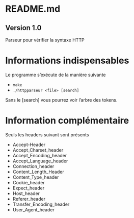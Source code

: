 # README.md

## Version 1.0

Parseur pour vérifier la syntaxe HTTP

# Informations indispensables

Le programme s’exécute de la manière suivante

- `make`
- `./httpparseur <file> [search]`

Sans le [search] vous pourrez voir l’arbre des tokens.

# Information complémentaire

Seuls les headers suivant sont présents

- Accept-Header
- Accept_Charset_header
- Accept_Encoding_header
- Accept_Language_header
- Connection_header
- Content_Length_Header
- Content_Type_header
- Cookie_header
- Expect_header
- Host_header
- Referer_header
- Transfer_Encoding_header
- User_Agent_header